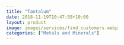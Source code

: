 ```yaml
---
title: "Tantalum"
date: 2018-11-19T10:47:58+10:00
layout: product
image: images/services/find_customers.webp
categories: ["Metals and Minerals"]
---
```

